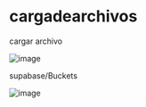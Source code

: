 # cargadearchivos
cargar archivo

![image](https://github.com/user-attachments/assets/321388ca-d821-4906-8bd5-0e6c89d25602)


supabase/Buckets

![image](https://github.com/user-attachments/assets/f0fed924-0843-4e5e-a87e-00dacf28c6b8)
